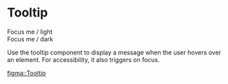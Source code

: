 <script lang="ts" setup>
import Tooltip from '@cypress-design/vue-tooltip'
</script>

# Tooltip

<DemoWrapper>
	<Tooltip tabIndex="0" class="inline-block py-2">
		<span>Focus me / light</span>
		<template #popper>Extra information</template>
	</Tooltip>
	<br/>
	<Tooltip color="dark" tabIndex="0" class="inline-block py-2">
		<span>Focus me / dark</span>
		<template #popper>Extra information</template>
	</Tooltip>
</DemoWrapper>

Use the tooltip component to display a message when the user hovers over an element.
For accessibility, it also triggers on focus.

[figma::Tooltip](https://www.figma.com/file/1WJ3GVQyMV5e7xVxPg3yID/Design-System%2C-v1.x---%40latest?node-id=12423-23450&t=Q3qySwk0qxyTEsyw-4)
